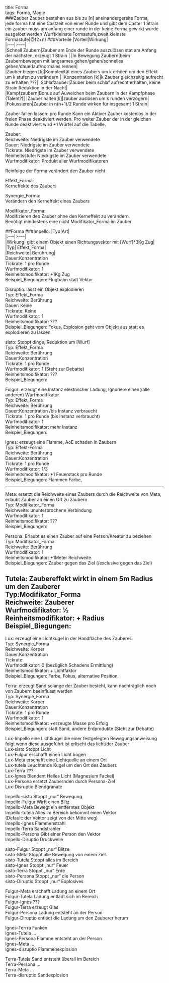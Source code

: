 title: Forma  
tags: Forma, Magie  
###Zauber
Zauber bestehen aus bis zu [n] aneinandergereite Forma,  
jede forma hat eine Castzeit von einer Runde und gibt dem Caster 1 Strain  
ein zauber muss am anfang einer runde in der keine Forma gewirkt wurde ausgelöst werden
Wurf(kleinste Formastufe,zweit kleinste Formastufe)@(2+n)
###Vorteile
|Vorteil|Wirkung|  
|:---|:----|  
|Schnell Zaubern|Zauber am Ende der Runde auszulösen stat am Anfang der nächsten, erzeugt 1 Strain |
|In Bewegung Zaubern|beim Zaubernbewegen mit langsames gehen/gehen/schnelles gehen/dauerlauf/normales rennen|  
|Zauber biegen [k]|Komplexität eines Zaubers um k erhöen um den Effekt um k stufen zu verändern |
|Konzentration [k]|k Zauber gleichzeitig aufrecht zu erhalten ???|
|Schlafzauber|Zauber beim schlaf aufrecht erhalten, keine Strain Reduktion in der Nacht|  
|Kampfzaubern|Bonus auf Auweichen beim Zaubern in der Kampfphase (Talent?)|
|Zauber halten[k]|zauber auslösen um k runden verzögern| 
|Fokussieren|Zauber in n(n+1)/2 Runde wirken für insgesamt 1 Strain|





Zauber fallen lassen: pro Runde Kann ein Aktiver Zauber kostenlos in der freien Phase deaktiviert werden. Pro weiter Zauber der in der gleichen Runde deaktiviert wird +1 Würfel auf die Tabelle.  
  
Zauber:  
Reichweite: Niedrigste im Zauber verwendete  
Dauer: Niedrigste im Zauber verwendete  
Tickrate: Niedrigste im Zauber verwendete  
Reinheitsstufe: Niedrigste im Zauber verwendete  
Wurfmodifikator: Produkt aller Wurfmodifikatoren  
  
Reinfolge der Forma verändert den Zauber nicht  
  
Effekt_Forma:  
Kerneffekte des Zaubers  
  
Synergie_Forma:  
Verändern den Kerneffekt eines Zaubers  
  
Modifikator_Forma:  
Modifizieren den Zauber ohne den Kerneffekt zu verändern.   
Benötigt mindestens eine nicht Modifikator_Forma im Zauber  
  
##Forma
###Impello:
|Typ|Art|  
|:---|:----|  
|Wirkung| gibt einem Objekt einen Richtungsvektor mit [Wurf]*3Kg Zug|  
|Typ| Effekt_Forma|  
|Reichweite| Berührung|  
Dauer:Konzentration  
Tickrate: 1 pro Runde  
Wurfmodifikator: 1  
Reinheitsmodifikator: +1Kg Zug  
Beispiel_Biegungen: Flugbahn statt Vektor  
  
Disruptio: lässt ein Objekt explodieren  
Typ: Effekt_Forma  
Reichweite: Berührung  
Dauer: Keine  
Tickrate: Keine  
Wurfmodifikator: 1  
Reinheitsmodifikator: ???  
Beispiel_Biegungen: Fokus, Explosion geht vom Objekt aus statt es explodieren zu lassen  
  
sisto: Stoppt dinge, Reduktion um [Wurf]  
Typ: Effekt_Forma  
Reichweite: Berührung  
Dauer:Konzentration  
Tickrate: 1 pro Runde  
Wurfmodifikator: 1 (Steht zur Debatte)  
Reinheitsmodifikator: ???  
Beispiel_Biegungen:  
   
Fulgur: erzeugt eine Instanz elektrischer Ladung, Ignoriere einen(/alle anderen) Wurfmodifikator  
Typ: Effekt_Forma  
Reichweite: Berührung  
Dauer:Konzentration /bis Instanz verbraucht  
Tickrate: 1 pro Runde (bis Instanz verbraucht)  
Wurfmodifikator: 1  
Reinheitsmodifikator:  mehr Instanz  
Beispiel_Biegungen:   
  
Ignes: erzeugt eine Flamme, AoE schaden in Zaubern  
Typ: Effekt-Forma  
Reichweite: Berührung  
Dauer:Konzentration  
Tickrate: 1 pro Runde  
Wurfmodifikator: 1/3  
Reinheitsmodifikator:  +1 Feuerstack pro Runde  
Beispiel_Biegungen: Flammen Farbe,  
  
  
---------------------------------------------------------------------  
Meta: ersetzt die Reichweite eines Zaubers durch die Reichweite von Meta, erlaubt Zauber an einen Ort zu zaubern  
Typ: Modifikator_Forma  
Reichweite: ununterbrochene Verbindung  
Wurfmodifikator: 1  
Reinheitsmodifikator: ???  
Beispiel_Biegungen:  
  
Persona: Erlaubt es einen Zauber auf eine Person/Kreatur zu beziehen  
Typ: Modifikator_Forma  
Reichweite: Berührung  
Wurfmodifikator: 1  
Reinheitsmodifikator:  +1Meter Reichweite  
Beispiel_Biegungen: Zauber gegen das Ziel (/exclusive gegen das Ziel)  
  
Tutela: Zaubereffekt wirkt in einem 5m Radius um den Zauberer  
Typ:Modifikator_Forma  
Reichweite: Zauberer  
Wurfmodifikator: ½  
Reinheitsmodifikator: + Radius  
Beispiel_Biegungen:   
---------------------------------------------------------------  
Lux: erzeugt eine Lichtkugel in der Handfläche des Zauberes  
Typ: Synergie_Forma  
Reichweite: Körper  
Dauer:Konzentration  
Tickrate:  
Wurfmodifikator: 0 (bezüglich Schadens Ermittlung)  
Reinheitsmodifikator:  + Lichtfaktor  
Beispiel_Biegungen: Farbe, Fokus, alternative Position,   
  
Terra: erzeugt Sand solange der Zauber besteht, kann nachträglich noch von Zaubern beeinflusst  werden  
Typ: Synergie_Forma  
Reichweite: Körper  
Dauer:Konzentration  
Tickrate: 1 pro Runde  
Wurfmodifikator: 1  
Reinheitsmodifikator: +erzeugte Masse pro Erfolg  
Beispiel_Biegungen: statt Sand, andere Erdprodukte (Steht zur Debatte)  
  
Lux-Impello 	eine Lichtkugel die einer festgelegten Bewegungsanweisung folgt wenn diese  			ausgeführt ist erlischt das licht/der Zauber  
Lux-sisto	Stoppt Licht  
Lux-Fulgur	erschafft einen Licht bogen  
Lux-Meta	erschafft eine Lichtquelle an einem Ort  
Lux-tutela	Leuchtende Kugel um den Ort des Zaubers  
Lux-Terra	???  
Lux-Ignes	Blendent Helles Licht (Magnesium Fackel)  
Lux-Persona	ersetzt Zaubernden durch Persona-Ziel  
Lux-Disruptio	Blendgranate  
  
Impello-sisto		Stoppt „nur“ Bewegung  
Impello-Fulgur 	Wirft einen Blitz  
Impello-Meta		Bewegt ein entferntes Objekt  
Impello-tutela		Alles im Bereich bekommt einen Vektor  
			(Default: der Vektor zeigt von der Mitte weg)  
Imepllo-Ignes		Flammenstrahl  
Impello-Terra		Sandstrahler  
Impello-Persona	Gibt einer Person den Vektor  
Impello-Diruptio	Druckwelle  
  
sisto-Fulgur	Stoppt „nur“ Blitze   
sisto-Meta	Stoppt alle Bewegung von einem Ziel.  
sisto-Tutela	Stoppt alles im Bereich  
sisto-Ignes	Stoppt „nur“ Feuer  
sisto-Terra	Stoppt „nur“ Erde  
sisto-Persona	Stoppt „nur“ die Person  
sisto-Diruptio	Stoppt „nur“ Explosives  
  
Fulgur-Meta	erschafft Ladung an einem Ort  
Fulgur-Tutela	Ladung entlädt sich im Bereich  
Fulgur-Ignes	???  
Fulgur-Terra	 erzeugt Glas  
Fulgur-Persona Ladung entsteht an der Person  
Fulgur-Diruptio entlädt die Ladung um den Zauberer herum  
  
Ignes-Terrra	Funken  
Ignes-Tutela	...  
Ignes-Persona	Flamme entsteht an der Person  
Ignes-Meta	...  
Ignes-disruptio Flammenexplosion  
  
Terra-Tutela	Sand entsteht überall im Bereich  
Terra-Persona	…  
Terra-Meta	...  
Terra-disruptio Sandexplosion  